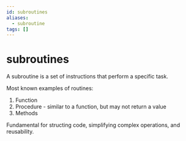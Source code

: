 ```yaml
---
id: subroutines
aliases:
  - subroutine
tags: []
---
```


# subroutines

A subroutine is a set of instructions that perform a specific task.

Most known examples of routines:

1. Function
2. Procedure - similar to a function, but may not return a value
3. Methods

Fundamental for structing code, simplifying complex operations, and reusability.
